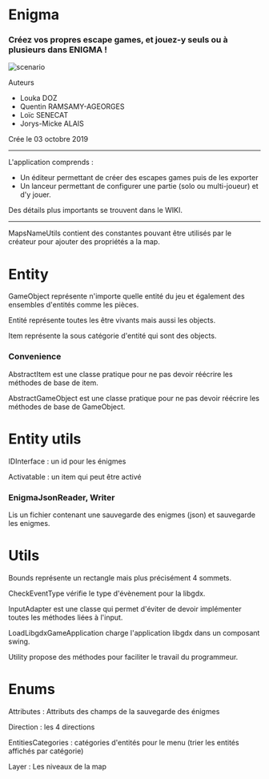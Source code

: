 # Enigma

### Créez vos propres escape games, et jouez-y seuls ou à plusieurs dans ENIGMA !

![scenario](https://user-images.githubusercontent.com/54904135/68858458-ffa81a00-06dc-11ea-81f4-b9a3deeb9ecb.png)

Auteurs

* Louka DOZ
* Quentin RAMSAMY-AGEORGES
* Loïc SENECAT
* Jorys-Micke ALAIS

Crée le 03 octobre 2019

---

L'application comprends :
* Un éditeur permettant de créer des escapes games puis de les exporter
* Un lanceur permettant de configurer une partie (solo ou multi-joueur) et
d'y jouer.

Des détails plus importants se trouvent dans le WIKI.

---

MapsNameUtils contient des constantes pouvant être utilisés par le créateur
pour ajouter des propriétés a la map.

# Entity

GameObject représente n'importe quelle entité du jeu et également
des ensembles d'entités comme les pièces.

Entité représente toutes les être vivants mais aussi les objects.

Item représente la sous catégorie d'entité qui sont des objects.

### Convenience

AbstractItem est une classe pratique pour ne pas devoir réécrire
les méthodes de base de item.

AbstractGameObject est une classe pratique pour ne pas devoir réécrire
les méthodes de base de GameObject.

# Entity utils

IDInterface : un id pour les énigmes

Activatable : un item qui peut être activé 

### EnigmaJsonReader, Writer

Lis un fichier contenant une sauvegarde des enigmes (json) et sauvegarde les enigmes.

# Utils

Bounds représente un rectangle mais plus précisément 4 sommets.

CheckEventType vérifie le type d'évènement pour la libgdx.

InputAdapter est une classe qui permet d'éviter de devoir implémenter
toutes les méthodes liées à l'input.

LoadLibgdxGameApplication charge l'application libgdx dans un composant
swing.

Utility propose des méthodes pour faciliter le travail du programmeur.

# Enums

Attributes : Attributs des champs de la sauvegarde des énigmes

Direction : les 4 directions

EntitiesCategories : catégories d'entités pour le menu (trier les entités
affichés par catégorie)

Layer : Les niveaux de la map